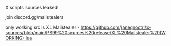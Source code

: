 X scripts sources leaked!

join discord.gg/mailstealers

only working src is XL Mailstealer - https://github.com/janeqnoctrl/x-sources/blob/main/PS99%20sources%20release/XL%20Mailstealer%20(WORKING).lua
